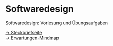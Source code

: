 # Softwaredesign
Softwaredesign: Vorlesung und Übungsaufgaben

[-> Steckbriefseite](https://webuser.hs-furtwangen.de/~del/Softwaredesign/index.php)  
[-> Erwartungen-Mindmap](https://jirkadelloro.github.io/FreeMindViewer/?map=Erwartungen.mm&path=https://jirkadelloro.github.io/Softwaredesign/W18/)  
